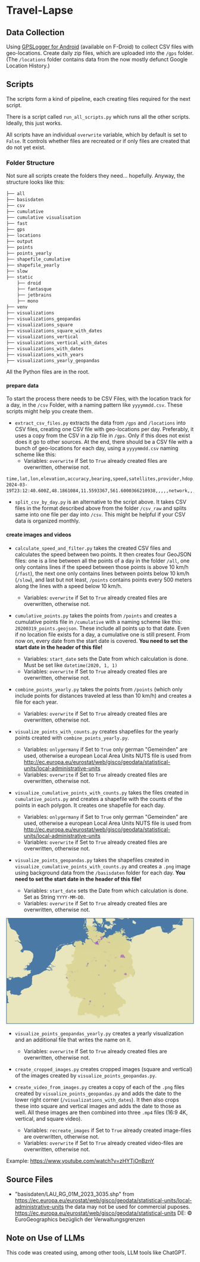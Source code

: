 # Travel-Lapse

## Data Collection

Using [GPSLogger for Android](https://gpslogger.app/) (available on F-Droid) to collect CSV files with geo-locations. Create daily zip files, which are uploaded into the `/gps` folder. (The `/locations` folder contains data from the now mostly defunct Google Location History.)

## Scripts

The scripts form a kind of pipeline, each creating files required for the next script.

There is a script called `run_all_scripts.py` which runs all the other scripts. Ideally, this just works.

All scripts have an individual `overwrite` variable, which by default is set to `False`. It controls whether files are recreated or if only files are created that do not yet exist.

### Folder Structure

Not sure all scripts create the folders they need... hopefully. Anyway, the structure looks like this:

```
├── all
├── basisdaten
├── csv
├── cumulative
├── cumulative visualisation
├── fast
├── gps
├── locations
├── output
├── points
├── points_yearly
├── shapefile_cumulative
├── shapefile_yearly
├── slow
├── static
    ├── droid
    ├── fantasque
    ├── jetbrains
    ├── mono
├── venv
├── visualizations
├── visualizations_geopandas
├── visualizations_square
├── visualizations_square_with_dates
├── visualizations_vertical
├── visualizations_vertical_with_dates
├── visualizations_with_dates
├── visualizations_with_years
├── visualizations_yearly_geopandas
```
All the Python files are in the root.

#### prepare data

To start the process there needs to be CSV Files, with the location track for a day, in the `/csv` Folder, with a naming pattern like `yyyymmdd.csv`. These scripts might help you create them.

- `extract_csv_files.py` extracts the data from `/gps` and `/locations` into CSV files, creating one CSV file with geo-locations per day. Preferably, it uses a copy from the CSV in a zip file in `/gps`. Only if this does not exist does it go to other sources. At the end, there should be a CSV file with a bunch of geo-locations for each day, using a `yyyymmdd.csv` naming scheme like this:
    - Variables: `overwrite` if Set to `True` already created files are overwritten, otherwise not.

```
time,lat,lon,elevation,accuracy,bearing,speed,satellites,provider,hdop,vdop,pdop,geoidheight,ageofdgpsdata,dgpsid,activity,battery,annotation,timestamp_ms,time_offset,distance,starttimestamp_ms,profile_name,battery_charging
2024-03-19T23:12:40.600Z,48.1861084,11.5593367,561.6000366210938,,,,,network,,,,,,,,,,,,,,,
```

- `split_csv_by_day.py` is an alternative to the script above. It takes CSV files in the format described above from the folder `/csv_raw` and splits same into one file per day into `/csv`. This might be helpful if your CSV data is organized monthly.

#### create images and videos
- `calculate_speed_and_filter.py` takes the created CSV files and calculates the speed between two points. It then creates four GeoJSON files: one is a line between all the points of a day in the folder `/all`, one only contains lines if the speed between those points is above 10 km/h (`/fast`), the next one only contains lines between points below 10 km/h (`/slow`), and last but not least, `/points` contains points every 500 meters along the lines with a speed below 10 km/h.
    - Variables: `overwrite` if Set to `True` already created files are overwritten, otherwise not.

- `cumulative_points.py` takes the points from `/points` and creates a cumulative points file in `/cumulative` with a naming scheme like this: `20200319_points.geojson`. These include all points up to that date. Even if no location file exists for a day, a cumulative one is still present. From now on, every date from the start date is covered. **You need to set the start date in the header of this file!**
    - Variables: `start_date` sets the Date from which calculation is done. Must be set like `datetime(2020, 1, 1)`
    - Variables: `overwrite` if Set to `True` already created files are overwritten, otherwise not.

- `combine_points_yearly.py` takes the points from `/points` (which only include points for distances traveled at less than 10 km/h) and creates a file for each year.
    - Variables: `overwrite` if Set to `True` already created files are overwritten, otherwise not.

- `visualize_points_with_counts.py` creates shapefiles for the yearly points created with `combine_points_yearly.py`.
    - Variables: `onlygermany` if Set to `True` only german "Gemeinden" are used, otherwise a european Local Area Units NUTS file is used from http://ec.europa.eu/eurostat/web/gisco/geodata/statistical-units/local-administrative-units
    - Variables: `overwrite` if Set to `True` already created files are overwritten, otherwise not.

- `visualize_cumulative_points_with_counts.py` takes the files created in `cumulative_points.py` and creates a shapefile with the counts of the points in each polygon. It creates one shapefile for each day.
    - Variables: `onlygermany` if Set to `True` only german "Gemeinden" are used, otherwise a european Local Area Units NUTS file is used from http://ec.europa.eu/eurostat/web/gisco/geodata/statistical-units/local-administrative-units
    - Variables: `overwrite` if Set to `True` already created files are overwritten, otherwise not.

- `visualize_points_geopandas.py` takes the shapefiles created in `visualize_cumulative_points_with_counts.py` and creates a `.png` image using background data from the `/basisdaten` folder for each day. **You need to set the start date in the header of this file!**
    - Variables: `start_date` sets the Date from which calculation is done. Set as String `YYYY-MM-DD`.
    - Variables: `overwrite` if Set to `True` already created files are overwritten, otherwise not.

![](https://raw.githubusercontent.com/TVLuke/location-history/refs/heads/main/static/20230601_visualization.png)

- `visualize_points_geopandas_yearly.py` creates a yearly visualization and an additional file that writes the name on it.
    - Variables: `overwrite` if Set to `True` already created files are overwritten, otherwise not.

- `create_cropped_images.py` creates cropped images (square and vertical) of the images created by `visualize_points_geopandas.py`.

- `create_video_from_images.py` creates a copy of each of the `.png` files created by `visualize_points_geopandas.py` and adds the date to the lower right corner (`/visualizations_with_dates`). It then also crops these into square and vertical images and adds the date to those as well. All these images are then combined into three `.mp4` files (16:9 4K, vertical, and square video).
    - Variables: `recreate_images` if Set to `True` already created image-files are overwritten, otherwise not.
    - Variables: `overwrite` if Set to `True` already created video-files are overwritten, otherwise not.

Example: https://www.youtube.com/watch?v=zHYTjOnBznY

## Source Files
- "basisdaten/LAU_RG_01M_2023_3035.shp" from https://ec.europa.eu/eurostat/web/gisco/geodata/statistical-units/local-administrative-units the data may not be used for commercial puposes. https://ec.europa.eu/eurostat/web/gisco/geodata/statistical-units DE: © EuroGeographics bezüglich der Verwaltungsgrenzen 

## Note on Use of LLMs

This code was created using, among other tools, LLM tools like ChatGPT.
